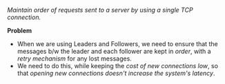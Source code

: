 *Maintain order of requests sent to a server by using a single TCP connection.*

**Problem**
* When we are using Leaders and Followers, we need to ensure that the messages b/w the leader and each follower are kept in *order*, with a *retry mechanism* for any lost messages.
* We need to do this, while keeping the *cost of new connections low*, so that *opening new connections doesn't increase the system's latency*.